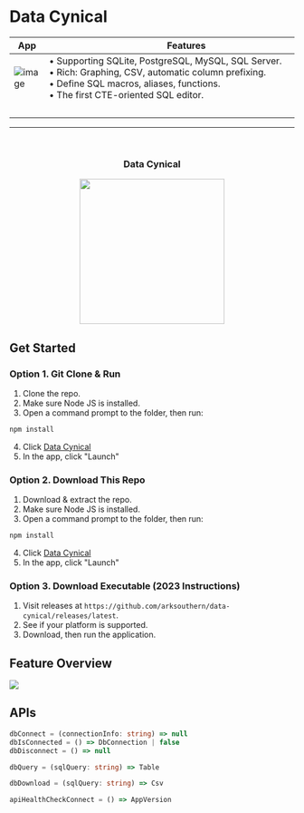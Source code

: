 # Data Cynical
| App | Features |
| --- | -------- |
| ![image](https://i.imgur.com/wIP817g.jpeg) | &bull; Supporting SQLite, PostgreSQL, MySQL, SQL Server. <br> &bull; Rich: Graphing, CSV, automatic column prefixing. <br> &bull; Define SQL macros, aliases, functions. <br> &bull; The first CTE-oriented SQL editor. |
| | &nbsp;&nbsp;&nbsp;&nbsp;&nbsp;&nbsp;&nbsp;&nbsp;&nbsp;&nbsp;&nbsp;&nbsp;&nbsp;&nbsp;&nbsp;&nbsp;&nbsp;&nbsp;&nbsp;&nbsp;&nbsp;&nbsp;&nbsp;&nbsp;&nbsp;&nbsp;&nbsp;&nbsp;&nbsp;&nbsp;&nbsp;&nbsp;&nbsp;&nbsp;&nbsp;&nbsp;&nbsp;&nbsp;&nbsp;&nbsp;&nbsp;&nbsp;&nbsp;&nbsp;&nbsp;&nbsp;&nbsp;&nbsp;&nbsp;&nbsp;&nbsp;&nbsp;&nbsp;&nbsp;&nbsp;&nbsp;&nbsp;&nbsp;&nbsp;&nbsp;&nbsp;&nbsp;&nbsp;&nbsp;&nbsp;&nbsp;&nbsp;&nbsp;&nbsp;&nbsp;&nbsp;&nbsp;&nbsp;&nbsp;&nbsp;&nbsp;&nbsp;&nbsp;&nbsp;&nbsp;&nbsp;&nbsp;&nbsp;&nbsp;&nbsp;&nbsp;&nbsp;&nbsp;&nbsp;&nbsp;&nbsp;&nbsp;&nbsp;&nbsp;&nbsp;&nbsp;&nbsp;&nbsp;&nbsp;&nbsp;&nbsp;&nbsp;&nbsp;&nbsp;&nbsp;&nbsp;&nbsp;&nbsp;&nbsp;&nbsp;&nbsp;&nbsp;&nbsp; |
  

<div align=center>
  <hr /><br />
  <h3>Data Cynical</h3>
  <img height=256 src="https://i.imgur.com/6MKsCMJ.jpeg" />
</div>  
  
## Get Started
### Option 1. Git Clone &amp; Run
1. Clone the repo.
2. Make sure Node JS is installed.
3. Open a command prompt to the folder, then run:
```sh
npm install
```
4. Click [Data Cynical](http://arksouthern.com/app/data-cynical)
5. In the app, click "Launch"
### Option 2. Download This Repo
1. Download &amp; extract the repo.
2. Make sure Node JS is installed.
3. Open a command prompt to the folder, then run:
```sh
npm install
```
4. Click [Data Cynical](http://arksouthern.com/app/data-cynical)
5. In the app, click "Launch"
### Option 3. Download Executable (2023 Instructions)
1. Visit releases at `https://github.com/arksouthern/data-cynical/releases/latest`.
2. See if your platform is supported.
3. Download, then run the application.
## Feature Overview 
<img src="https://i.imgur.com/Dwkv9W7.jpeg" />

  
## APIs
```ts
dbConnect = (connectionInfo: string) => null
dbIsConnected = () => DbConnection | false
dbDisconnect = () => null

dbQuery = (sqlQuery: string) => Table

dbDownload = (sqlQuery: string) => Csv

apiHealthCheckConnect = () => AppVersion
```
